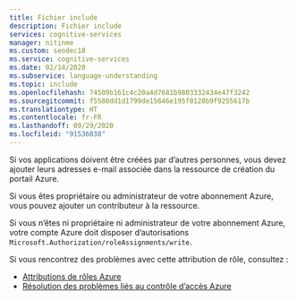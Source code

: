 ```yaml
---
title: Fichier include
description: Fichier include
services: cognitive-services
manager: nitinme
ms.custom: seodec18
ms.service: cognitive-services
ms.date: 02/14/2020
ms.subservice: language-understanding
ms.topic: include
ms.openlocfilehash: 74509b161c4c20a4d7681b9803332434e47f3242
ms.sourcegitcommit: f5580dd1d1799de15646e195f0120b9f9255617b
ms.translationtype: HT
ms.contentlocale: fr-FR
ms.lasthandoff: 09/29/2020
ms.locfileid: "91536038"
---
```

Si vos applications doivent être créées par d’autres personnes, vous devez ajouter leurs adresses e-mail associée dans la ressource de création du portail Azure.

Si vous êtes propriétaire ou administrateur de votre abonnement Azure, vous pouvez ajouter un contributeur à la ressource.

Si vous n’êtes ni propriétaire ni administrateur de votre abonnement Azure, votre compte Azure doit disposer d’autorisations `Microsoft.Authorization/roleAssignments/write`.

Si vous rencontrez des problèmes avec cette attribution de rôle, consultez :

* [Attributions de rôles Azure](../../../role-based-access-control/role-assignments-portal.md)
* [Résolution des problèmes liés au contrôle d’accès Azure](../../../role-based-access-control/troubleshooting.md#problems-with-azure-role-assignments)
